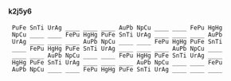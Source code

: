 #### k2j5y6 

     PuFe SnTi UrAg ____ ____ ____ AuPb NpCu ____ ____ FePu HgHg 
     NpCu ____ ____ FePu HgHg PuFe SnTi UrAg ____ ____ ____ AuPb 
     UrAg ____ ____ ____ AuPb NpCu ____ ____ FePu HgHg PuFe SnTi 
     ____ FePu HgHg PuFe SnTi UrAg ____ ____ ____ AuPb NpCu ____ 
     ____ ____ AuPb NpCu ____ ____ FePu HgHg PuFe SnTi UrAg ____ 
     HgHg PuFe SnTi UrAg ____ ____ ____ AuPb NpCu ____ ____ FePu 
     AuPb NpCu ____ ____ FePu HgHg PuFe SnTi UrAg ____ ____ ____ 


